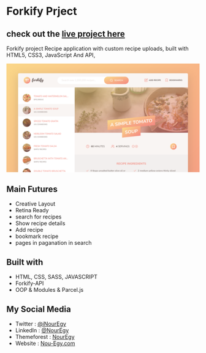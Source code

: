 # Forkify Prject

## check out the <a href="https://forkify-nouregy.netlify.app/" target="_blank">live project here</a>

Forkify project Recipe application with custom recipe uploads, built with HTML5, CSS3, JavaScript And API,

<img src="./src/img/forkify-app-NourEgy-screenshot.png" alt="img">

<h2>Main Futures</h2>
<ul>
   <li>Creative Layout</li>
  <li>Retina Ready</li>
  <li>search for recipes</li>
  <li>Show recipe details</li>
  <li>Add recipe</li>
  <li>bookmark recipe</li>
  <li>pages in paganation in search</li>
</ul>


<h2>Built with</h2>
<ul>
  <li>HTML, CSS, SASS, JAVASCRIPT</li>
  <li>Forkify-API</li>
  <li>OOP &  Modules & Parcel.js</li>
</ul>

<h2>My Social Media</h2>
<ul>
    <li>Twitter : <a href="https://twitter.com/iNourEgy" target="_blank">@iNourEgy</a></li>
    <li>LinkedIn : <a href="https://www.linkedin.com/in/nouregy/" target="_blank">@NourEgy</a></li>
    <li>Themeforest : <a href="https://themeforest.net/user/nouregy" target="_blank">NourEgy</a></li>
    <li>Website : <a href="https://nour-egy.com/" target="_blank">Nou-Egy.com</a></li>
</ul>
